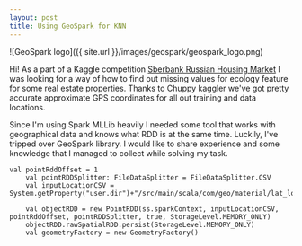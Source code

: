 ```yaml
---
layout: post
title: Using GeoSpark for KNN
---
```


![GeoSpark logo]({{ site.url }}/images/geospark/geospark_logo.png)


Hi! As a part of a Kaggle competition [Sberbank Russian Housing Market](https://www.kaggle.com/c/sberbank-russian-housing-market)
I was looking for a way of how to find out missing values for ecology feature for some real estate properties. 
Thanks to Chuppy kaggler we've got pretty accurate approximate GPS coordinates for all out training and data locations.

Since I'm using Spark MLLib heavily I needed some tool that works with geographical data and knows what RDD is at the same time.
Luckily, I've tripped over GeoSpark library. I would like to share experience and some knowledge that I managed to collect
 while solving my task.
 
 


```
val pointRddOffset = 1
    val pointRDDSplitter: FileDataSplitter = FileDataSplitter.CSV
    val inputLocationCSV = System.getProperty("user.dir")+"/src/main/scala/com/geo/material/lat_lon_with_material.csv"

    val objectRDD = new PointRDD(ss.sparkContext, inputLocationCSV, pointRddOffset, pointRDDSplitter, true, StorageLevel.MEMORY_ONLY)
    objectRDD.rawSpatialRDD.persist(StorageLevel.MEMORY_ONLY)
    val geometryFactory = new GeometryFactory()
```
